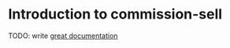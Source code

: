 # Introduction to commission-sell

TODO: write [great documentation](http://jacobian.org/writing/what-to-write/)
